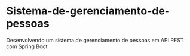 # Sistema-de-gerenciamento-de-pessoas
Desenvolvendo um sistema de gerenciamento de pessoas em API REST com Spring Boot
